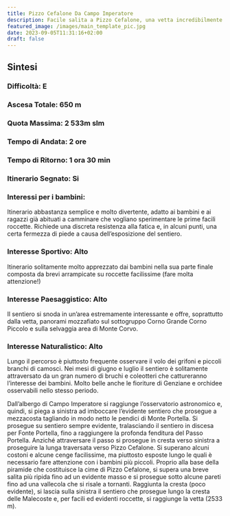 ```yaml
---
title: Pizzo Cefalone Da Campo Imperatore
description: Facile salita a Pizzo Cefalone, una vetta incredibilmente panoramica e piuttosto facile da raggiungere. L’itinerario proposto, che si compone di una lunga traversata a mezzacosta e di una breve salita finale, non risulta mai molto faticoso e non presenta alcun problema di orientamento.
featured_image: /images/main_template_pic.jpg
date: 2023-09-05T11:31:16+02:00
draft: false
---
```



## Sintesi
### Difficoltà: E
### Ascesa Totale: 650 m
### Quota Massima: 2 533m slm
### Tempo di Andata: 2 ore
### Tempo di Ritorno: 1 ora 30 min
### Itinerario Segnato: Si
### Interessi per i bambini:
 Itinerario abbastanza semplice e molto divertente, adatto ai bambini e ai ragazzi già abituati a camminare che vogliano sperimentare le prime facili roccette. Richiede una discreta resistenza alla fatica e, in alcuni punti, una certa fermezza di piede a causa dell’esposizione del sentiero.
### Interesse Sportivo: Alto
Itinerario solitamente molto apprezzato dai bambini nella sua parte finale composta da brevi arrampicate su roccette facilissime (fare molta attenzione!)

### Interesse Paesaggistico: Alto
Il sentiero si snoda in un’area estremamente interessante e offre, soprattutto dalla vetta, panorami mozzafiato sul sottogruppo Corno Grande Corno Piccolo e sulla selvaggia area di Monte Corvo. 

### Interesse Naturalistico: Alto
Lungo il percorso è piuttosto frequente osservare il volo dei grifoni e piccoli branchi di camosci. Nei mesi di giugno e luglio il sentiero è solitamente attraversato da un gran numero di bruchi e coleotteri che cattureranno l’interesse dei bambini. Molto belle anche le fioriture di Genziane e orchidee osservabili nello stesso periodo.

Dall’albergo di Campo Imperatore si raggiunge l’osservatorio astronomico e, quindi, si piega a sinistra ad imboccare l’evidente sentiero che prosegue a mezzacosta tagliando in modo netto le pendici di Monte Portella. Si prosegue su sentiero sempre evidente, tralasciando il sentiero in discesa per Fonte Portella, fino a raggiungere la profonda fenditura del Passo Portella. Anziché attraversare il passo si prosegue in cresta verso sinistra a proseguire la lunga traversata verso Pizzo Cefalone. Si superano alcuni costoni e alcune cenge facilissime, ma piuttosto esposte lungo le quali è necessario fare attenzione con i bambini più piccoli.
Proprio alla base della piramide che costituisce la cime di Pizzo Cefalone, si supera una breve salita più ripida fino ad un evidente masso e si prosegue sotto alcune pareti fino ad una vallecola che si risale a tornanti. Raggiunta la cresta (poco evidente), si lascia sulla sinistra il sentiero che prosegue lungo la cresta delle Malecoste e, per facili ed evidenti roccette, si raggiunge la vetta (2533 m).



